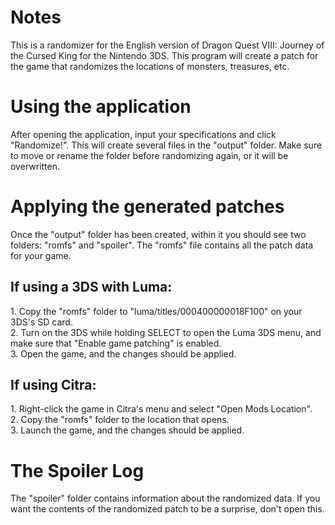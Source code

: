 <h1>Notes</h1>
This is a randomizer for the English version of Dragon Quest VIII: Journey of the Cursed King for the Nintendo 3DS. This program will create a patch for the game that randomizes the locations of monsters, treasures, etc.
<h1>Using the application</h1>
After opening the application, input your specifications and click "Randomize!". This will create several files in the "output" folder. Make sure to move or rename the folder before randomizing again, or it will be overwritten.
<h1>Applying the generated patches</h1>
Once the "output" folder has been created, within it you should see two folders: "romfs" and "spoiler". The "romfs" file contains all the patch data for your game.
<h2>If using a 3DS with Luma:</h2>
1. Copy the "romfs" folder to "luma/titles/000400000018F100" on your 3DS's SD card.<br/>
2. Turn on the 3DS while holding SELECT to open the Luma 3DS menu, and make sure that "Enable game patching" is enabled.<br/>
3. Open the game, and the changes should be applied.
<h2>If using Citra:</h2>
1. Right-click the game in Citra's menu and select "Open Mods Location".<br/>
2. Copy the "romfs" folder to the location that opens.<br/>
3. Launch the game, and the changes should be applied.
<h1>The Spoiler Log</h1>
The "spoiler" folder contains information about the randomized data. If you want the contents of the randomized patch to be a surprise, don't open this.
